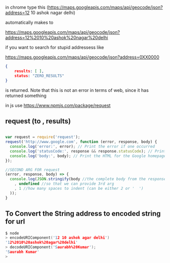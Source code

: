 in chrome type this
(https://maps.googleapis.com/maps/api/geocode/json?address=12 10 ashok nagar delhi)

automatically makes to

https://maps.googleapis.com/maps/api/geocode/json?address=12%2010%20ashok%20nagar%20delhi

if you want to search for stupid addressess like

https://maps.googleapis.com/maps/api/geocode/json?address=0XX0000

```json
{
    results: [ ],
    status: "ZERO_RESULTS"
}
```

is returned. Note that this is not an error in terms of web, since it has returned something

in js use
https://www.npmjs.com/package/request

## request (to , results)

```js

var request = require('request');
request('http://www.google.com', function (error, response, body) {
  console.log('error:', error); // Print the error if one occurred
  console.log('statusCode:', response && response.statusCode); // Print the response status code if a response was received
  console.log('body:', body); // Print the HTML for the Google homepage.
});

//SECOND ARG FOR request
(error, response, body) => {
  console.log(JSON.stringify(body //the complete body from the response object (inc html page etc)
    , undefined //so that we can provide 3rd arg
    , 1 //how many spaces to indent (can be either 2 or '  ')
  ));
}
```

## To Convert the String address to encoded string for url

```c
$ node
> encodeURIComponent('12 10 ashok agar delhi')
'12%2010%20ashok%20agar%20delhi'
> decodeURIComponent('Saurabh%20Kumar');
'Saurabh Kumar'
>
```
